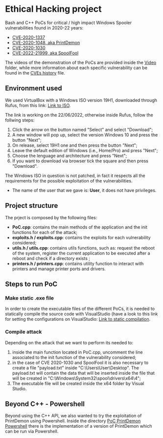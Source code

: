 # Ethical Hacking project
Bash and C++ PoCs for critical / high impact Windows Spooler vulnerabilities found in 2020-22 years: 
- [CVE-2020-1337](https://nvd.nist.gov/vuln/detail/CVE-2020-1037) 
- [CVE-2020-1048, aka PrintDemon](https://nvd.nist.gov/vuln/detail/cve-2020-1048)
- [CVE-2020-1030](https://nvd.nist.gov/vuln/detail/CVE-2020-1030)
- [CVE-2022-21999, aka SpoolFool](https://nvd.nist.gov/vuln/detail/CVE-2022-21999)

The videos of the demonstration of the PoCs are provided inside the [Video](video/) folder, while more information about each specific vulnerability can be found in the [CVEs history](CVEs.md) file. 

## Environment used
We used VirtualBox with a Windows ISO version 19H1, downloaded through Rufus, from this link:
[Link to ISO](https://software.download.prss.microsoft.com/dbazure/Win10_1903_V1_EnglishInternational_x64.iso?t=a7b8800e-5b38-4072-b7b6-aa5e31c4e718&e=1655976965&h=61e61f133be9fc7aada697d56d2afffd87a5abec92cb48fe20758be55a3dd4c6).

The link is working on the 22/06/2022, otherwise inside Rufus, follow the follwing steps:
1. Click the arrow on the button named "Select" and select "Download";
2. A new window will pop up, select the version Windows 10 and press the button "Next";
3. On release, select 19H1 one and then press the button "Next";
4. Leave the default edition of Windows (i.e., Home/Pro) and press "Next";
5. Choose the lenguage and architecture and press "Next";
6. If you want to download via browser tick the square and then press "Download".

The Windows ISO in question is not patched, in fact it respects all the requirements for the possible exploitation of the vulnerabilities.
- The name of the user that we gave is: **User**, it does not have privileges.

## Project structure  
The prject is composed by the following files: 
- **PoC.cpp**: contains the main methods of the application and the init functions for each of the attack;
- **exploits.h / exploits.cpp**: contains the exploits for each vulnerability considered;
- **utils.h / utils.cpp**: contains utils functions, such as: request the reboot of the system, register the current application to be executed after a reboot and check if a directory exists ;
- **printers.h / printers.cpp**: contains utility function to interact with printers and manage printer ports and drivers.

## Steps to run PoC
### Make static .exe file 
In order to create the executable files of the different PoCs, it is needed to statically compile the source code with VisualStudio (have a look to this link for setting the configurations on VisualStudio: [Link to static compilation](https://stackoverflow.com/questions/37398/how-do-i-make-a-fully-statically-linked-exe-with-visual-studio-express-2005).

### Compile attack 
Depending on the attack that we want to perform its needed to: 
1. inside the main function located in PoC.cpp, uncomment the line associated to the init function of the vulnerability considered; 
2. in the case of CVE 2020-1030 and SpoolFool it is also necessary to create a file "payload.txt" inside "C:\Users\User\Desktop". The payload.txt will contain the data that will be inserted inside the file that will be created in "C:\Windows\System32\spool\drivers\x64\4";
3. The executable file will be created inside the x64 folder by Visual Studio.

## Beyond C++ - Powershell
Beyond using the C++ API, we also wanted to try the exploitation of PrintDemon using Powershell.
Inside the directory [PoC PrintDemon Powershell](<PrintDemon PowerShell/>) there is the implementation of a version of PrintDemon which can be run via Powershell.
